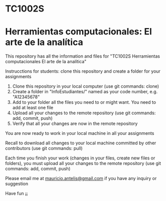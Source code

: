 # TC1002S

# Herramientas computacionales: El arte de la analítica

This repository has all the information and files for "TC1002S Herramientas computacionales El arte de la analítica"

Instrucctions for students: clone this repository and create a folder for your assignments
1) Clone this repository in your local computer (use git commands: clone)
2) Create a folder in "InfoEstudiantes/" named as your code number, e.g. "A12345678"
3) Add to your folder all the files you need to or might want. You need to add at least one file
4) Upload all your changes to the remote repository (use git commands: add, commit, push)
5) Verify that all your changes are now in the remote repository

You are now ready to work in your local machine in all your assignments

Recall to download all changes to your local machine committed by other contributors (use git commands: pull)

Each time you finish your work (changes in your files, create new files or folders), you must upload all your changes to the remote repository (use git commands: add, commit, push)

Please email me at mauricio.antelis@gmail.com if you have any inquiry or suggestion

Have fun ¡¡
